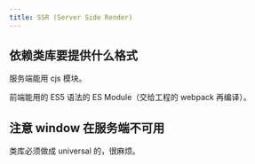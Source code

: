 ```yaml
---
title: SSR (Server Side Render)
---
```



## 依赖类库要提供什么格式

服务端能用 cjs 模块。

前端能用的 ES5 语法的 ES Module（交给工程的 webpack 再编译）。

## 注意 window 在服务端不可用

类库必须做成 universal 的，很麻烦。
